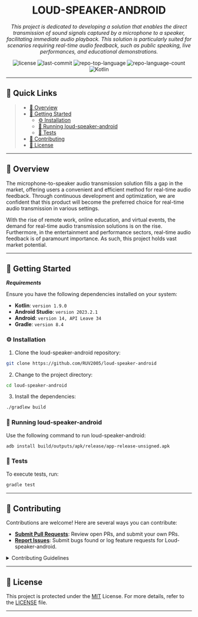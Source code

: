 <!-- <p align="center">
  <img src="https://cdn-icons-png.flaticon.com/512/6295/6295417.png" width="100" />
</p> -->
<p align="center">
    <h1 align="center">LOUD-SPEAKER-ANDROID</h1>
</p>
<p align="center">
  <em>This project is dedicated to developing a solution that enables the direct transmission of sound signals captured by a microphone to a speaker, facilitating immediate audio playback. This solution is particularly suited for scenarios requiring real-time audio feedback, such as public speaking, live performances, and educational demonstrations.</em>
</p>
<p align="center">
 <img src="https://img.shields.io/github/license/RUV2005/loud-speaker-android?style=flat&color=0080ff" alt="license">
 <img src="https://img.shields.io/github/last-commit/RUV2005/loud-speaker-android?style=flat&logo=git&logoColor=white&color=0080ff" alt="last-commit">
 <img src="https://img.shields.io/github/languages/top/RUV2005/loud-speaker-android?style=flat&color=0080ff" alt="repo-top-language">
 <img src="https://img.shields.io/github/languages/count/RUV2005/loud-speaker-android?style=flat&color=0080ff" alt="repo-language-count">
 <img src="https://img.shields.io/badge/Kotlin-7F52FF.svg?style=flat&logo=Kotlin&logoColor=white" alt="Kotlin">
</p>
<hr>

## 🔗 Quick Links

> - [📍 Overview](#-overview)
> - [🚀 Getting Started](#-getting-started)
>   - [⚙️ Installation](#-installation)
>   - [🤖 Running loud-speaker-android](#-running-loud-speaker-android)
>   - [🧪 Tests](#-tests)
> - [🤝 Contributing](#-contributing)
> - [📄 License](#-license)

---

## 📍 Overview

The microphone-to-speaker audio transmission solution fills a gap in the market, offering users a convenient and efficient method for real-time audio feedback. Through continuous development and optimization, we are confident that this product will become the preferred choice for real-time audio transmission in various settings.

With the rise of remote work, online education, and virtual events, the demand for real-time audio transmission solutions is on the rise. Furthermore, in the entertainment and performance sectors, real-time audio feedback is of paramount importance. As such, this project holds vast market potential.

---

## 🚀 Getting Started

***Requirements***

Ensure you have the following dependencies installed on your system:

- **Kotlin**: `version 1.9.0`
- **Android Studio**: `version 2023.2.1`
- **Android**: `version 14, API Leave 34`
- **Gradle**: `version 8.4`

### ⚙️ Installation

1. Clone the loud-speaker-android repository:

```sh
git clone https://github.com/RUV2005/loud-speaker-android
```

2. Change to the project directory:

```sh
cd loud-speaker-android
```

3. Install the dependencies:

```sh
./gradlew build
```

### 🤖 Running loud-speaker-android

Use the following command to run loud-speaker-android:

```sh
adb install build/outputs/apk/release/app-release-unsigned.apk
```

### 🧪 Tests

To execute tests, run:

```sh
gradle test
```

---

## 🤝 Contributing

Contributions are welcome! Here are several ways you can contribute:

- **[Submit Pull Requests](https://github.com/RUV2005/loud-speaker-android/pulls)**: Review open PRs, and submit your own PRs.
- **[Report Issues](https://github.com/RUV2005/loud-speaker-android/issues)**: Submit bugs found or log feature requests for Loud-speaker-android.

<details closed>
    <summary>Contributing Guidelines</summary>

1. **Fork the Repository**: Start by forking the project repository to your GitHub account.
2. **Clone Locally**: Clone the forked repository to your local machine using a Git client.

   ```sh
   git clone https://github.com/RUV2005/loud-speaker-android
   ```

3. **Create a New Branch**: Always work on a new branch, giving it a descriptive name.

   ```sh
   git checkout -b new-feature-x
   ```

4. **Make Your Changes**: Develop and test your changes locally.
5. **Commit Your Changes**: Commit with a clear message describing your updates.

   ```sh
   git commit -m 'Implemented new feature x.'
   ```

6. **Push to GitHub**: Push the changes to your forked repository.

   ```sh
   git push origin new-feature-x
   ```

7. **Submit a Pull Request**: Create a PR against the original project repository. Clearly describe the changes and their motivations.

Once your PR is reviewed and approved, it will be merged into the main branch.

</details>

---

## 📄 License

This project is protected under the [MIT](./LICENSE) License. For more details, refer to the [LICENSE](./LICENSE) file.

---
